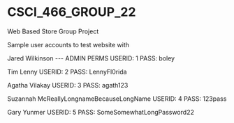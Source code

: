 # CSCI_466_GROUP_22
Web Based Store Group Project

Sample user accounts to test website with

Jared Wilkinson --- ADMIN PERMS
USERID: 1
PASS:   boley

Tim Lenny
USERID: 2
PASS:   LennyFl0rida

Agatha Vilakay
USERID: 3
PASS:   agath123

Suzannah McReallyLongnameBecauseLongName
USERID: 4
PASS:   123pass

Gary Yunmer
USERID: 5
PASS:   SomeSomewhatLongPassword22
